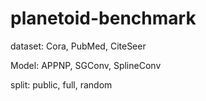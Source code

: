 # planetoid-benchmark

dataset: Cora, PubMed, CiteSeer

Model: APPNP, SGConv, SplineConv

split: public, full, random
